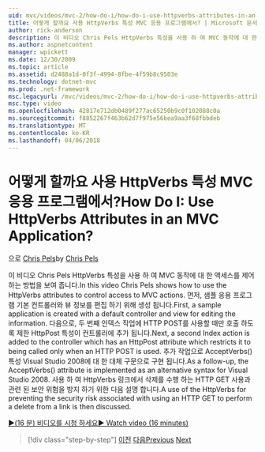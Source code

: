 ```yaml
---
uid: mvc/videos/mvc-2/how-do-i/how-do-i-use-httpverbs-attributes-in-an-mvc-application
title: 어떻게 할까요 사용 HttpVerbs 특성 MVC 응용 프로그램에서? | Microsoft 문서
author: rick-anderson
description: 이 비디오 Chris Pels HttpVerbs 특성을 사용 하 여 MVC 동작에 대 한 액세스를 제어 하는 방법을 보여 줍니다. 먼저 기본 공동으로 샘플 응용 프로그램 생성 중...
ms.author: aspnetcontent
manager: wpickett
ms.date: 12/30/2009
ms.topic: article
ms.assetid: d2488a1d-0f3f-4994-8fbe-4f59b8c9503e
ms.technology: dotnet-mvc
ms.prod: .net-framework
msc.legacyurl: /mvc/videos/mvc-2/how-do-i/how-do-i-use-httpverbs-attributes-in-an-mvc-application
msc.type: video
ms.openlocfilehash: 42817e712db0489f277ac65250b9c0f102088c0a
ms.sourcegitcommit: f8852267f463b62d7f975e56bea9aa3f68fbbdeb
ms.translationtype: MT
ms.contentlocale: ko-KR
ms.lasthandoff: 04/06/2018
---
```

<a name="how-do-i-use-httpverbs-attributes-in-an-mvc-application"></a><span data-ttu-id="7dcb1-105">어떻게 할까요 사용 HttpVerbs 특성 MVC 응용 프로그램에서?</span><span class="sxs-lookup"><span data-stu-id="7dcb1-105">How Do I: Use HttpVerbs Attributes in an MVC Application?</span></span>
====================
<span data-ttu-id="7dcb1-106">으로 [Chris Pels](https://twitter.com/chrispels)</span><span class="sxs-lookup"><span data-stu-id="7dcb1-106">by [Chris Pels](https://twitter.com/chrispels)</span></span>

<span data-ttu-id="7dcb1-107">이 비디오 Chris Pels HttpVerbs 특성을 사용 하 여 MVC 동작에 대 한 액세스를 제어 하는 방법을 보여 줍니다.</span><span class="sxs-lookup"><span data-stu-id="7dcb1-107">In this video Chris Pels shows how to use the HttpVerbs attributes to control access to MVC actions.</span></span> <span data-ttu-id="7dcb1-108">먼저, 샘플 응용 프로그램 기본 컨트롤러와 뷰 정보를 편집 하기 위해 생성 됩니다.</span><span class="sxs-lookup"><span data-stu-id="7dcb1-108">First, a sample application is created with a default controller and view for editing the information.</span></span> <span data-ttu-id="7dcb1-109">다음으로, 두 번째 인덱스 작업에 HTTP POST를 사용할 때만 호출 하도록 제한 HttpPost 특성이 컨트롤러에 추가 됩니다.</span><span class="sxs-lookup"><span data-stu-id="7dcb1-109">Next, a second Index action is added to the controller which has an HttpPost attribute which restricts it to being called only when an HTTP POST is used.</span></span> <span data-ttu-id="7dcb1-110">추가 작업으로 AcceptVerbs() 특성 Visual Studio 2008에 대 한 대체 구문으로 구현 됩니다.</span><span class="sxs-lookup"><span data-stu-id="7dcb1-110">As a follow-up, the AcceptVerbs() attribute is implemented as an alternative syntax for Visual Studio 2008.</span></span> <span data-ttu-id="7dcb1-111">사용 하 여 HttpVerbs 링크에서 삭제를 수행 하는 HTTP GET 사용과 관련 된 보안 위험을 방지 하기 위한 다음 설명 합니다.</span><span class="sxs-lookup"><span data-stu-id="7dcb1-111">A use of the HttpVerbs for preventing the security risk associated with using an HTTP GET to perform a delete from a link is then discussed.</span></span>

[<span data-ttu-id="7dcb1-112">&#9654;(16 분) 비디오를 시청 하세요</span><span class="sxs-lookup"><span data-stu-id="7dcb1-112">&#9654; Watch video (16 minutes)</span></span>](https://channel9.msdn.com/Blogs/ASP-NET-Site-Videos/how-do-i-use-httpverbs-attributes-in-an-mvc-application)

> [!div class="step-by-step"]
> <span data-ttu-id="7dcb1-113">[이전](how-do-i-work-with-model-binders-in-an-mvc-application.md)
> [다음](mvc2-html-encoding.md)</span><span class="sxs-lookup"><span data-stu-id="7dcb1-113">[Previous](how-do-i-work-with-model-binders-in-an-mvc-application.md)
[Next](mvc2-html-encoding.md)</span></span>
